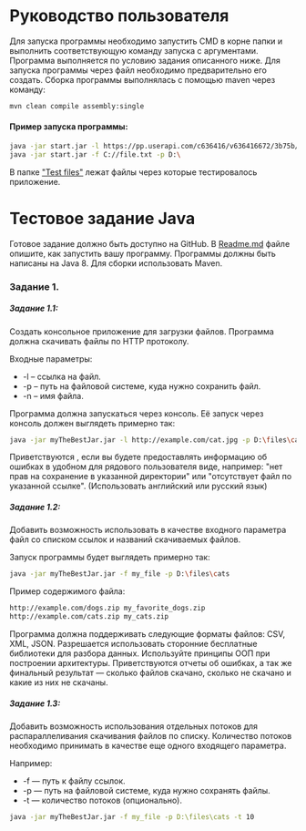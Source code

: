 # Руководство пользователя
Для запуска программы необходимо запустить CMD в корне папки и выполнить соответствующую команду запуска с аргументами. Программа выполняется по условию задания описанного ниже. Для запуска программы через файл необходимо предварительно его создать. Сборка программы выполнялась с помощью maven через команду:
```sh
mvn clean compile assembly:single
```
#### Пример запуска программы:
```sh
java -jar start.jar -l https://pp.userapi.com/c636416/v636416672/3b75b/37H7X1Rngj0.jpg -p D:\ -n first.jpg
java -jar start.jar -f C://file.txt -p D:\ 
```
В папке ["Test files"](https://github.com/AlexeiStrug/File-loader/tree/master/Test%20files) лежат файлы через которые тестировалось приложение.

# Тестовое задание Java

Готовое задание должно быть доступно на GitHub. В [Readme.md](https://github.com/AlexeiStrug/File-loader/blob/master/README.md) файле опишите, как запустить вашу программу.
Программы должны быть написаны на Java 8. Для сборки использовать Maven.

### Задание 1.
##### Задание 1.1:
Создать консольное приложение для загрузки файлов. Программа должна скачивать файлы по HTTP протоколу.

Входные параметры:
 - -l – ссылка на файл.
 - -p – путь на файловой системе, куда нужно сохранить файл.
 - -n – имя файла.

Программа должна запускаться через консоль. Её запуск через консоль должен выглядеть примерно так:
```sh
java -jar myTheBestJar.jar -l http://example.com/cat.jpg -p D:\files\cats -n black_cat.jpg
```
Приветствуются , если вы будете предоставлять информацию об ошибках в удобном для рядового пользователя виде, например: "нет прав на сохранение в указанной директории" или "отсутствует файл по указанной ссылке". (Использовать английский или русский язык)

##### Задание 1.2:
Добавить возможность использовать в качестве входного параметра файл со списком ссылок и названий скачиваемых файлов.

Запуск программы будет выглядеть примерно так:
```sh
java -jar myTheBestJar.jar -f my_file -p D:\files\cats
```
Пример содержимого файла:
```sh
http://example.com/dogs.zip my_favorite_dogs.zip
http://example.com/cats.zip my_cats.zip
```
Программа должна поддерживать следующие форматы файлов: CSV, XML, JSON.
Разрешается использовать сторонние бесплатные библиотеки для разбора данных.
Используйте принципы ООП при построении архитектуры.
Приветствуются  отчеты об ошибках, а так же финальный результат — сколько файлов скачано, сколько не скачано и какие из них не скачаны.

##### Задание 1.3:
Добавить возможность использования отдельных потоков для распараллеливания скачивания файлов по списку. Количество потоков необходимо принимать в качестве еще одного входящего параметра.

Например:
 - -f — путь к файлу ссылок.
 - -p — путь на файловой системе, куда нужно сохранять файлы.
 - -t — количество потоков (опционально).
```sh
java -jar myTheBestJar.jar -f my_file -p D:\files\cats -t 10
```

